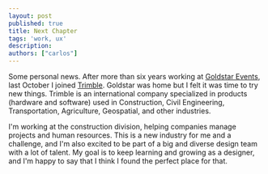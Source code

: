 ```yaml
---
layout: post
published: true
title: Next Chapter
tags: 'work, ux'
description: 
authors: ["carlos"]
---
```

Some personal news. After more than six years working at [Goldstar Events](https://www.goldstar.com/), last October I joined [Trimble](https://www.trimble.com/). Goldstar was home but I felt it was time to try new things. Trimble is an international company specialized in products (hardware and software) used in Construction, Civil Engineering, Transportation, Agriculture, Geospatial, and other industries.  

I'm working at the construction division, helping companies manage projects and human resources. This is a new industry for me and a challenge, and I'm also excited to be part of a big and diverse design team with a lot of talent. My goal is to keep learning and growing as a designer, and I'm happy to say that I think I found the perfect place for that.
